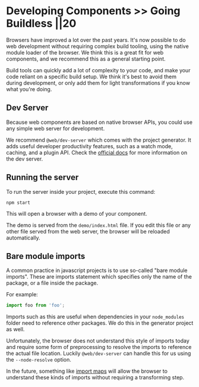 # Developing Components >> Going Buildless ||20

Browsers have improved a lot over the past years. It's now possible to do web development without requiring complex build tooling, using the native module loader of the browser. We think this is a great fit for web components, and we recommend this as a general starting point.

Build tools can quickly add a lot of complexity to your code, and make your code reliant on a specific build setup. We think it's best to avoid them during development, or only add them for light transformations if you know what you're doing.

## Dev Server

Because web components are based on native browser APIs, you could use any simple web server for development.

We recommend `@web/dev-server` which comes with the project generator. It adds useful developer productivity features, such as a watch mode, caching, and a plugin API. Check the [official docs](https://modern-web.dev/docs/dev-server/overview/) for more information on the dev server.

## Running the server

To run the server inside your project, execute this command:

```
npm start
```

This will open a browser with a demo of your component.

The demo is served from the `demo/index.html` file. If you edit this file or any other file served from the web server, the browser will be reloaded automatically.

## Bare module imports

A common practice in javascript projects is to use so-called "bare module imports". These are imports statement which specifies only the name of the package, or a file inside the package.

For example:

```js
import foo from 'foo';
```

Imports such as this are useful when dependencies in your `node_modules` folder need to reference other packages. We do this in the generator project as well.

Unfortunately, the browser does not understand this style of imports today and require some form of preprocessing to resolve the imports to reference the actual file location. Luckily `@web/dev-server` can handle this for us using the `--node-resolve` option.

In the future, something like [import maps](https://github.com/WICG/import-maps) will allow the browser to understand these kinds of imports without requiring a transforming step.
